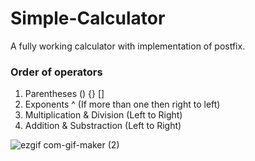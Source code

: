 # Simple-Calculator
A fully working calculator with implementation of postfix.

### Order of operators
1) Parentheses  ()  {}  []
2) Exponents     ^  (If more than one then right to left)
3) Multiplication & Division (Left to Right)
4) Addition & Substraction (Left to Right)

![ezgif com-gif-maker (2)](https://user-images.githubusercontent.com/31489330/175791415-5373010d-48a5-4289-83c2-fbdea49f4e08.gif)
